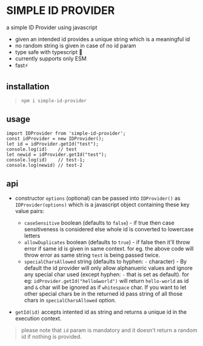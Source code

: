 # SIMPLE ID PROVIDER

a simple ID Provider using javascript

- given an intended id provides a unique string which is a meaningful id
- no random string is given in case of no id param
- type safe with typescript 🦺
- currently supports only ESM
- fast⚡

## installation

> `npm i simple-id-provider`

## usage

    import IDProvider from 'simple-id-provider';
    const idProvider = new IDProvider();
    let id = idProvider.getId("test");
    console.log(id)    // test
    let newid = idProvider.getId("test");
    console.log(id)    // test-1;
    console.log(newid) // test-2


## api

- constructor `options` (optional) can be passed into `IDProvider()` as `IDProvider(options)` which is a javascript object containing these key value pairs:
   - `caseSensitive` boolean (defaults to `false`) - if true then case sensitiveness is considered else whole id is converted to lowercase letters
   - `allowDuplicates` boolean (defaults to `true`) - if false then it'll throw error if same id is given in same context. for eg. the above code will throw error as same string `test` is being passed twice.
   - `specialCharsAllowed` string (defaults to hyphen: `-` character) - By default the id provider will only allow alphanueric values and ignore any special char used (except hyphen: `-` that is set as default). for eg: `idProvider.getId("hello&world")` will return `hello-world` as id and `&` char will be ignored as if `whitespace` char. If you want to let other special chars be in the returned id pass string of all those chars in `specialCharsAllowed` option.


- `getId(id)` accepts intented id as string and returns a unique id in the execution context.
> please note that `id` param is mandatory and it doesn't return a random id if nothing is provided.
